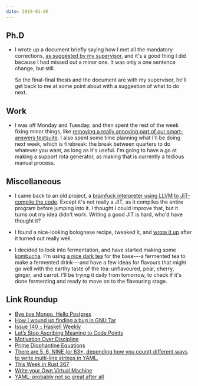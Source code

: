 ```yaml
---
date: 2019-01-06
---
```


## Ph.D

- I wrote up a document briefly saying how I met all the mandatory
  corrections, [as suggested by my supervisor][], and it's a good
  thing I did because I had missed out a minor one.  It was only a one
  sentence change, but still.

  So the final-final thesis and the document are with my supervisor,
  he'll get back to me at some point about with a suggestion of what
  to do next.

[as suggested by my supervisor]: notes/014.html

## Work

- I was off Monday and Tuesday, and then spent the rest of the week
  fixing minor things, like [removing a really annoying part of our
  smart-answers testsuite][].  I also spent some time planning what
  I'll be doing next week, which is firebreak: the break between
  quarters to do whatever you want, as long as it's useful.  I'm going
  to have a go at making a support rota generator, as making that is
  currently a tedious manual process.

[removing a really annoying part of our smart-answers testsuite]: https://github.com/alphagov/smart-answers/pull/3816

## Miscellaneous

- I came back to an old project, a [brainfuck interpreter using LLVM
  to JIT-compile the code][].  Except it's not really a JIT, as it
  compiles the entire program before jumping into it.  I thought I
  could improve that, but it turns out my idea didn't work.  Writing a
  good JIT is hard, who'd have thought it?

- I found a nice-looking bolognese recipe, tweaked it, and [wrote it
  up][] after it turned out really well.

- I decided to look into fermentation, and have started making some
  [kombucha][].  I'm using [a nice dark tea][] for the base---a
  fermented tea to make a fermented drink---and have a few ideas for
  flavours that might go well with the earthy taste of the tea:
  unflavoured, pear, cherry, ginger, and carrot.  I'll be trying it
  daily from tomorrow, to check if it's done fermenting and ready to
  move on to the flavouring stage.

[brainfuck interpreter using LLVM to JIT-compile the code]: https://github.com/barrucadu/quickie
[wrote it up]: https://memo.barrucadu.co.uk/recipe-bolognese.html
[kombucha]: https://en.wikipedia.org/wiki/Kombucha
[a nice dark tea]: https://what-cha.com/malawi-2018-leafy-ripe-dark-tea/

## Link Roundup

- [Bye bye Mongo, Hello Postgres](https://www.theguardian.com/info/2018/nov/30/bye-bye-mongo-hello-postgres)
- [How I wound up finding a bug in GNU Tar](https://utcc.utoronto.ca/~cks/space/blog/sysadmin/TarFindingTruncateBug)
- [Issue 140 :: Haskell Weekly](https://haskellweekly.news/issues/140.html)
- [Let’s Stop Ascribing Meaning to Code Points](https://manishearth.github.io/blog/2017/01/14/stop-ascribing-meaning-to-unicode-code-points/)
- [Motivation Over Discipline](https://www.artofmanliness.com/articles/motivation-over-discipline/)
- [Prime Diophantine Equations](http://mathworld.wolfram.com/PrimeDiophantineEquations.html)
- [There are 5, 6, NINE (or 63*, depending how you count) different ways to write multi-line strings in YAML.](https://stackoverflow.com/questions/3790454/in-yaml-how-do-i-break-a-string-over-multiple-lines/21699210#21699210)
- [This Week in Rust 267](https://this-week-in-rust.org/blog/2019/01/01/this-week-in-rust-267/)
- [Write your Own Virtual Machine](https://justinmeiners.github.io/lc3-vm/)
- [YAML: probably not so great after all](https://arp242.net/weblog/yaml_probably_not_so_great_after_all.html)
